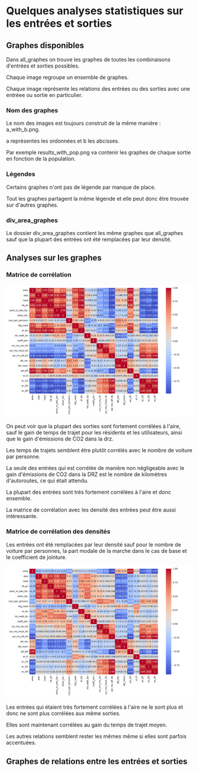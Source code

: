 # Quelques analyses statistiques sur les entrées et sorties

## Graphes disponibles

Dans all_graphes on trouve les graphes de toutes les combinaisons d'entrées et sorties possibles.

Chaque image regroupe un ensemble de graphes. 

Chaque image représente les relations des entrées ou des sorties avec une entréee ou sortie en particulier.

### Nom des graphes

Le nom des images est toujours construit de la même manière : a_with_b.png.

a représentes les ordonnées et b les abcisses.

Par exemple results_with_pop.png va contenir les graphes de chaque sortie en fonction de la population.

### Légendes

Certains graphes n'ont pas de légende par manque de place.

Tout les graphes partagent la même légende et elle peut donc être trouvée sur d'autres graphes.

### div_area_graphes

Le dossier div_area_graphes contient les même graphes que all_graphes sauf que la plupart des entrées ont été remplacées par leur densité.

## Analyses sur les graphes

### Matrice de corrélation

![Matrice de corrélation](./mat_corr.png)

On peut voir que la plupart des sorties sont fortement corrélées à l'aire, sauf le gain de temps de trajet pour les résidents et les utilisateurs, ainsi que le gain d'émissions de CO2 dans la drz.
 
Les temps de trajets semblent être plutôt corrélés avec le nombre de voiture par personne.

La seule des entrées qui est corrélée de manière non négligeable avec le gain d'émissions de CO2 dans la DRZ est le nombre de kilomètres d'autoroutes, ce qui était attendu.

La plupart des entrées sont trés fortement corrélées à l'aire et donc ensemble.

La matrice de corrélation avec les densité des entrées peut être aussi intéressante.

### Matrice de corrélation des densités

Les entrées ont été remplacées par leur densité sauf pour le nombre de voiture par personnes, la part modale de la marche dans le cas de base et le coefficient de jointure.

![Matrice de corrélation des densités](./mat_corr_div_area.png)

Les entrées qui étaient très fortement corrélées à l'aire ne le sont plus et donc ne sont plus corrélées aux même sorties.

Elles sont maintenant corrélées au gain du temps de trajet moyen. 

Les autres relations semblent rester les mêmes même si elles sont parfois accentuées.

## Graphes de relations entre les entrées et sorties



